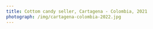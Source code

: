 ```yaml
---
title: Cottom candy seller, Cartagena - Colombia, 2021
photograph: /img/cartagena-colombia-2022.jpg
---
```

